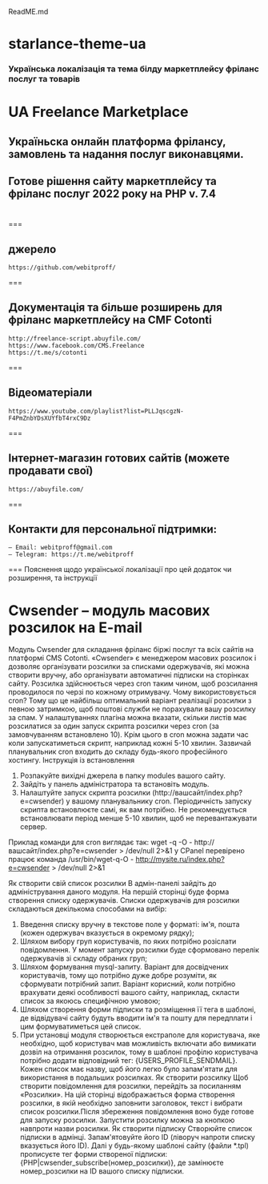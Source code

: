 ReadME.md
# starlance-theme-ua
### Українська локалізація та тема білду маркетплейсу фріланс послуг та товарів
# UA Freelance Marketplace
## Україньска онлайн платформа фрілансу, замовлень та надання послуг виконавцями. 
## Готове рішення сайту маркетплейсу та фріланс послуг 2022 року на PHP v. 7.4
# 


===
## джерело
	https://github.com/webitproff/
===
## Документація та більше розширень для фріланс маркетплейсу на CMF Cotonti
	http://freelance-script.abuyfile.com/
	https://www.facebook.com/CMS.Freelance
	https://t.me/s/cotonti
===
## Вiдеоматеріали
	https://www.youtube.com/playlist?list=PLLJqscgzN-F4PmZnbYDsXUYfbT4rxC9Dz
===
## Інтернет-магазин готових сайтів (можете продавати свої)
	https://abuyfile.com/
===
## Контакти для персональної підтримки:
	— Email: webitproff@gmail.com
	— Telegram: https://t.me/webitproff
===
Пояснення щодо української локалізації про цей додаток чи розширення, та інструкції 
# Cwsender – модуль масових розсилок на E-mail

Модуль Cwsender для складання фріланс біржі послуг та всіх сайтів на платформі CMS Cotonti.
«Cwsender» є менеджером масових розсилок і дозволяє організувати розсилки за списками одержувачів, які можна створити вручну, або організувати автоматичні підписки на сторінках сайту.
Розсилка здійснюється через cron таким чином, щоб розсилання проводилося по черзі по кожному отримувачу. Чому використовується cron? Тому що це найбільш оптимальний варіант реалізації розсилки з певною затримкою, щоб поштові служби не порахували вашу розсилку за спам. У налаштуваннях плагіна можна вказати, скільки листів має розсилатися за один запуск скрипта розсилки через cron (за замовчуванням встановлено 10). Крім цього в cron можна задати час коли запускатиметься скрипт, наприклад кожні 5-10 хвилин. Зазвичай планувальник cron входить до складу будь-якого професійного хостингу.
Інструкція із встановлення
1. Розпакуйте вихідні джерела в папку modules вашого сайту.
2. Зайдіть у панель адміністратора та встановіть модуль.
3. Налаштуйте запуск скрипта розсилки (http://вашсайт/index.php?e=cwsender) у вашому планувальнику cron. Періодичність запуску скрипта встановлюєте самі, як вам потрібно. Не рекомендується встановлювати період менше 5-10 хвилин, щоб не перевантажувати сервер.

Приклад команди для cron виглядає так:
wget -q -O - http://вашсайт/index.php?e=cwsender > /dev/null 2>&1
у CPanel перевірено працює команда
/usr/bin/wget-q-O - http://mysite.ru/index.php?e=cwsender > /dev/null 2>&1

 
Як створити свій список розсилки
В адмін-панелі зайдіть до адміністрування даного модуля. На першій сторінці буде форма створення списку одержувачів.
Списки одержувачів для розсилки складаються декількома способами на вибір:
1. Введення списку вручну в текстове поле у ​​форматі: ім'я, пошта (кожен одержувач вказується в окремому рядку);
2. Шляхом вибору груп користувачів, по яких потрібно розіслати повідомлення. У момент запуску розсилки буде сформовано перелік одержувачів зі складу обраних груп;
3. Шляхом формування mysql-запиту. Варіант для досвідчених користувачів, тому що потрібно дуже добре розуміти, як сформувати потрібний запит. Варіант корисний, коли потрібно врахувати деякі особливості вашого сайту, наприклад, скласти список за якоюсь специфічною умовою;
4. Шляхом створення форми підписки та розміщення її тега в шаблоні, де відвідувачі сайту будуть вводити ім'я та пошту для передплати і цим формуватиметься цей список.
5. При установці модуля створюється екстраполе для користувача, яке необхідно, щоб користувач мав можливість включати або вимикати дозвіл на отримання розсилок, тому в шаблоні профілю користувача потрібно додати відповідний тег: {USERS_PROFILE_SENDMAIL}.
Кожен список має назву, щоб його легко було запам'ятати для використання в подальших розсилках.
Як створити розсилку
Щоб створити повідомлення для розсилки, перейдіть за посиланням «Розсилки». На цій сторінці відображається форма створення розсилки, в якій необхідно заповнити заголовок, текст і вибрати список розсилки.Після збереження повідомлення воно буде готове для запуску розсилки. Запустити розсилку можна за кнопкою навпроти назви розсилки.
Як створити підписку
Створюйте список підписки в адмінці. Запам'ятовуйте його ID (ліворуч напроти списку вказується його ID). Далі у будь-якому шаблоні сайту (файли *.tpl) прописуєте тег форми створеної підписки: {PHP|cwsender_subscribe(номер_розсилки)}, де замінюєте номер_розсилки на ID вашого списку підписки.

# 
